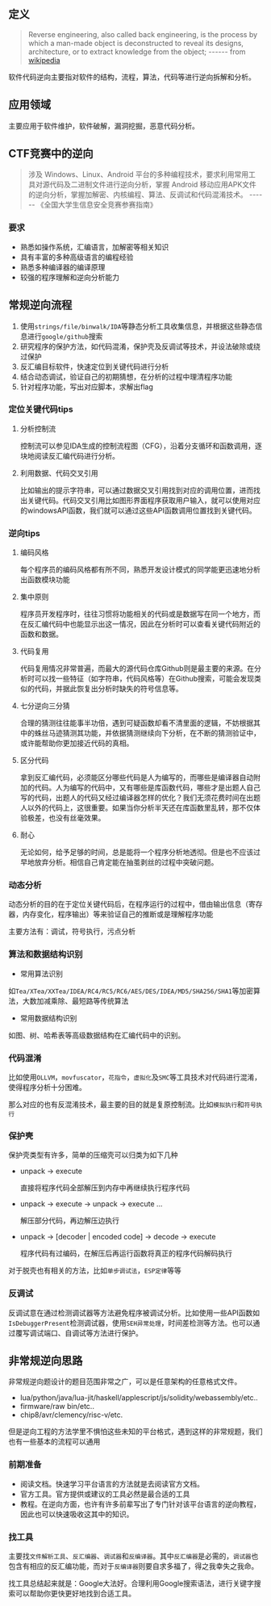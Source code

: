 ## 定义

> Reverse engineering, also called back engineering, is the process by which a man-made object is deconstructed to reveal its designs, architecture, or to extract knowledge from the object;       ------  from [wikipedia](https://en.wikipedia.org/wiki/Reverse_engineering)

软件代码逆向主要指对软件的结构，流程，算法，代码等进行逆向拆解和分析。

## 应用领域

主要应用于软件维护，软件破解，漏洞挖掘，恶意代码分析。

## CTF竞赛中的逆向

> 涉及 Windows、Linux、Android 平台的多种编程技术，要求利用常用工具对源代码及二进制文件进行逆向分析，掌握 Android 移动应用APK文件的逆向分析，掌握加解密、内核编程、算法、反调试和代码混淆技术。
> ------ 《全国大学生信息安全竞赛参赛指南》

### 要求

-   熟悉如操作系统，汇编语言，加解密等相关知识
-   具有丰富的多种高级语言的编程经验
-   熟悉多种编译器的编译原理
-   较强的程序理解和逆向分析能力

## 常规逆向流程

1.  使用`strings/file/binwalk/IDA`等静态分析工具收集信息，并根据这些静态信息进行`google/github`搜索
2.  研究程序的保护方法，如代码混淆，保护壳及反调试等技术，并设法破除或绕过保护
3.  反汇编目标软件，快速定位到关键代码进行分析
4.  结合动态调试，验证自己的初期猜想，在分析的过程中理清程序功能
5.  针对程序功能，写出对应脚本，求解出flag

### 定位关键代码tips

1. 分析控制流

    控制流可以参见IDA生成的控制流程图（CFG），沿着分支循环和函数调用，逐块地阅读反汇编代码进行分析。

2. 利用数据、代码交叉引用

    比如输出的提示字符串，可以通过数据交叉引用找到对应的调用位置，进而找出关键代码。代码交叉引用比如图形界面程序获取用户输入，就可以使用对应的windowsAPI函数，我们就可以通过这些API函数调用位置找到关键代码。

### 逆向tips

1. 编码风格

    每个程序员的编码风格都有所不同，熟悉开发设计模式的同学能更迅速地分析出函数模块功能

2. 集中原则

    程序员开发程序时，往往习惯将功能相关的代码或是数据写在同一个地方，而在反汇编代码中也能显示出这一情况，因此在分析时可以查看关键代码附近的函数和数据。

3. 代码复用

    代码复用情况非常普遍，而最大的源代码仓库Github则是最主要的来源。在分析时可以找一些特征（如字符串，代码风格等）在Github搜索，可能会发现类似的代码，并据此恢复出分析时缺失的符号信息等。

4. 七分逆向三分猜

    合理的猜测往往能事半功倍，遇到可疑函数却看不清里面的逻辑，不妨根据其中的蛛丝马迹猜测其功能，并依据猜测继续向下分析，在不断的猜测验证中，或许能帮助你更加接近代码的真相。

5. 区分代码

    拿到反汇编代码，必须能区分哪些代码是人为编写的，而哪些是编译器自动附加的代码。人为编写的代码中，又有哪些是库函数代码，哪些才是出题人自己写的代码，出题人的代码又经过编译器怎样的优化？我们无须花费时间在出题人以外的代码上，这很重要。如果当你分析半天还在库函数里乱转，那不仅体验极差，也没有丝毫效果。

6. 耐心

    无论如何，给予足够的时间，总是能将一个程序分析地透彻。但是也不应该过早地放弃分析。相信自己肯定能在抽茧剥丝的过程中突破问题。

### 动态分析

动态分析的目的在于定位关键代码后，在程序运行的过程中，借由输出信息（寄存器，内存变化，程序输出）等来验证自己的推断或是理解程序功能

主要方法有：调试，符号执行，污点分析

### 算法和数据结构识别

-   常用算法识别

如`Tea/XTea/XXTea/IDEA/RC4/RC5/RC6/AES/DES/IDEA/MD5/SHA256/SHA1`等加密算法，大数加减乘除、最短路等传统算法

-   常用数据结构识别

如图、树、哈希表等高级数据结构在汇编代码中的识别。


### 代码混淆

比如使用`OLLVM`，`movfuscator`，`花指令`，`虚拟化`及`SMC`等工具技术对代码进行混淆，使得程序分析十分困难。

那么对应的也有反混淆技术，最主要的目的就是复原控制流。比如`模拟执行`和`符号执行`

### 保护壳

保护壳类型有许多，简单的压缩壳可以归类为如下几种

-   unpack -> execute

    直接将程序代码全部解压到内存中再继续执行程序代码

-   unpack -> execute -> unpack -> execute ...

    解压部分代码，再边解压边执行

-   unpack -> [decoder | encoded code] -> decode -> execute

    程序代码有过编码，在解压后再运行函数将真正的程序代码解码执行

对于脱壳也有相关的方法，比如`单步调试法`，`ESP定律`等等

### 反调试

反调试意在通过检测调试器等方法避免程序被调试分析。比如使用一些API函数如`IsDebuggerPresent`检测调试器，使用`SEH异常处理`，时间差检测等方法。也可以通过覆写调试端口、自调试等方法进行保护。

## 非常规逆向思路

非常规逆向题设计的题目范围非常之广，可以是任意架构的任意格式文件。

-   lua/python/java/lua-jit/haskell/applescript/js/solidity/webassembly/etc..
-   firmware/raw bin/etc..
-   chip8/avr/clemency/risc-v/etc.

但是逆向工程的方法学里不惧怕这些未知的平台格式，遇到这样的非常规题，我们也有一些基本的流程可以通用

### 前期准备

-   阅读文档。快速学习平台语言的方法就是去阅读官方文档。
-   官方工具。官方提供或建议的工具必然是最合适的工具
-   教程。在逆向方面，也许有许多前辈写出了专门针对该平台语言的逆向教程，因此也可以快速吸收这其中的知识。

### 找工具

主要找`文件解析工具`、`反汇编器`、`调试器`和`反编译器`。其中`反汇编器`是必需的，`调试器`也包含有相应的反汇编功能，而对于`反编译器`则要自求多福了，得之我幸失之我命。

找工具总结起来就是：Google大法好。合理利用Google搜索语法，进行关键字搜索可以帮助你更快更好地找到合适工具。
